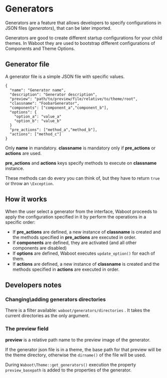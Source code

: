# Generators

Generators are a feature that allows developers to specify configurations in JSON files (_generators_), that can be later imported.

Generators are good to create different startup configurations for your child themes. In Waboot they are used to bootstrap different configurations of Components and Theme Options.

## Generator file

A generator file is a simple JSON file with specific values.

```
{
  "name": "Generator name",
  "description": "Generator description",
  "preview": "path/to/preview/file/relative/to/theme/root",
  "classname": "FoobarGenerator",
  "components": ["component_a","component_b"],
  "options": {
    "option_a": "value_a"
    "option_b": "value_b"
  }
  "pre_actions": ["method_a","method_b"],
  "actions": ["method_c"]
}
```

Only **name** in mandatory. **classname** is mandatory only if **pre_actions** or **actions** are used.

**pre_actions** and **actions** keys specify methods to execute on **classname** instance.

These methods can do every you can think of, but they have to return `true` or throw an `\Exception`.

## How it works

When the user select a generator from the interface, Waboot proceeds to apply the configuration specified in it by perform the operations in a specific order:

- If **pre_actions** are defined, a new instance of **classname** is created and the methods specified in **pre_actions** are executed in order.
- If **components** are defined, they are activated (and all other components are disabled)
- If **options** are defined, Waboot executes `update_option()` for each of them.
- If **actions** are defined, a new instance of **classname** is created and the methods specified in **actions** are executed in order.

## Developers notes

### Changing\adding generators directories

There is a filter available: `waboot/generators/directories` . It takes the current directories as the only argument.

### The preview field

**preview** is a relative path name to the preview image of the generator.

If the generator json file is in a theme, the base path for that preview will be the theme directory, otherwise the `dirname()` of the file will be used.

During `Waboot\Theme::get_generators()` execution the property `preview_basepath` is added to the properties of the generator.